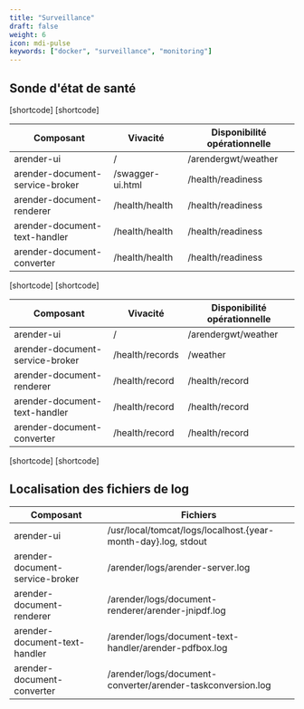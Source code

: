 ```yaml
---
title: "Surveillance"
draft: false
weight: 6
icon: mdi-pulse
keywords: ["docker", "surveillance", "monitoring"]
---
```


## Sonde d'état de santé

[shortcode]
[shortcode]

| Composant                       | Vivacité        | Disponibilité opérationnelle |
| ------------------------------- | --------------- | ---------------------------- |
| arender-ui                      | /               | /arendergwt/weather          |
| arender-document-service-broker | /swagger-ui.html| /health/readiness            |
| arender-document-renderer       | /health/health  | /health/readiness            |
| arender-document-text-handler   | /health/health  | /health/readiness            |
| arender-document-converter      | /health/health  | /health/readiness            |

[shortcode]
[shortcode]

| Composant                       | Vivacité        | Disponibilité opérationnelle |
| ------------------------------- | --------------- | ---------------------------- |
| arender-ui                      | /               | /arendergwt/weather          |
| arender-document-service-broker | /health/records | /weather                     |
| arender-document-renderer       | /health/record  | /health/record               |
| arender-document-text-handler   | /health/record  | /health/record               |
| arender-document-converter      | /health/record  | /health/record               |

[shortcode]
[shortcode]

## Localisation des fichiers de log

| Composant                       | Fichiers                                                      |
| ------------------------------- | ------------------------------------------------------------- |
| arender-ui                      | /usr/local/tomcat/logs/localhost.{year-month-day}.log, stdout |
| arender-document-service-broker | /arender/logs/arender-server.log                              |
| arender-document-renderer       | /arender/logs/document-renderer/arender-jnipdf.log            |
| arender-document-text-handler   | /arender/logs/document-text-handler/arender-pdfbox.log        |
| arender-document-converter      | /arender/logs/document-converter/arender-taskconversion.log   |
